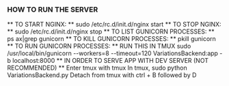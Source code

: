 ### HOW TO RUN THE SERVER
** TO START NGINX: **
sudo /etc/rc.d/init.d/nginx start
** TO STOP NGINX: **
sudo /etc/rc.d/init.d/nginx stop
** TO LIST GUNICORN PROCESSES: **
ps ax|grep gunicorn
** TO KILL GUNICORN PROCESSES: **
pkill gunicorn
** TO RUN GUNICORN PROCESSES: **
RUN THIS IN TMUX
sudo /usr/local/bin/gunicorn --workers=8 --timeout=120 VariationsBackend:app -b localhost:8000
** IN ORDER TO SERVE APP WITH DEV SERVER (NOT RECOMMENDED) **
Enter tmux with tmux
In tmux, sudo python VariationsBackend.py
Detach from tmux with ctrl + B followed by D
